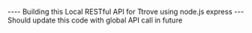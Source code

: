 ---- Building this Local RESTful API for Ttrove using node.js express
--- Should update this code with global API call in future
